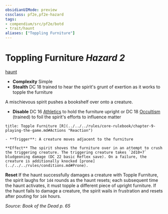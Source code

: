 ```yaml
---
obsidianUIMode: preview
cssclass: pf2e,pf2e-hazard
tags:
- compendium/src/pf2e/botd
- trait/haunt
aliases: ["Toppling Furniture"]
---
```

# Toppling Furniture *Hazard 2*  
[haunt](../../../rules/traits/haunt.md)  

- **Complexity** Simple
- **Stealth** DC 18 trained to hear the spirit's grunt of exertion as it works to topple the furniture  

A mischievous spirit pushes a bookshelf over onto a creature.

- **Disable** DC 16 [Athletics](../../skills.md#Athletics) to hold the furniture upright or DC 18 [Occultism](../../skills.md#Occultism) (trained) to foil the spirit's efforts to influence matter  
     
```ad-embed-ability
title: Topple Furniture [R](../../../rules/core-rulebook/chapter-9-playing-the-game.md#Actions "Reaction")

- **Trigger**: A creature moves adjacent to the furniture

**Effect** The spirit shoves the furniture over in an attempt to crush the triggering creature. The triggering creature takes `2d10+7` bludgeoning damage (DC 22 basic Reflex save). On a failure, the creature is additionally knocked [prone](../../../rules/conditions.md#Prone).
```

**Reset** If the haunt successfully damages a creature with Topple Furniture, the spirit laughs for `1d4` rounds as the haunt resets; each subsequent time the haunt activates, it must topple a different piece of upright furniture. If the haunt fails to damage a creature, the spirit wails in frustration and resets after pouting for `1d4` hours.  

*Source: Book of the Dead p. 65*
